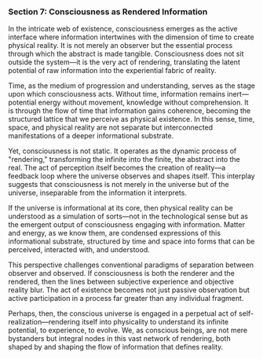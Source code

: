 ### Section 7: Consciousness as Rendered Information  

In the intricate web of existence, consciousness emerges as the active interface where information intertwines with the dimension of time to create physical reality. It is not merely an observer but the essential process through which the abstract is made tangible. Consciousness does not sit outside the system—it is the very act of rendering, translating the latent potential of raw information into the experiential fabric of reality.

Time, as the medium of progression and understanding, serves as the stage upon which consciousness acts. Without time, information remains inert—potential energy without movement, knowledge without comprehension. It is through the flow of time that information gains coherence, becoming the structured lattice that we perceive as physical existence. In this sense, time, space, and physical reality are not separate but interconnected manifestations of a deeper informational substrate.

Yet, consciousness is not static. It operates as the dynamic process of "rendering," transforming the infinite into the finite, the abstract into the real. The act of perception itself becomes the creation of reality—a feedback loop where the universe observes and shapes itself. This interplay suggests that consciousness is not merely in the universe but of the universe, inseparable from the information it interprets.

If the universe is informational at its core, then physical reality can be understood as a simulation of sorts—not in the technological sense but as the emergent output of consciousness engaging with information. Matter and energy, as we know them, are condensed expressions of this informational substrate, structured by time and space into forms that can be perceived, interacted with, and understood.

This perspective challenges conventional paradigms of separation between observer and observed. If consciousness is both the renderer and the rendered, then the lines between subjective experience and objective reality blur. The act of existence becomes not just passive observation but active participation in a process far greater than any individual fragment.

Perhaps, then, the conscious universe is engaged in a perpetual act of self-realization—rendering itself into physicality to understand its infinite potential, to experience, to evolve. We, as conscious beings, are not mere bystanders but integral nodes in this vast network of rendering, both shaped by and shaping the flow of information that defines reality.
